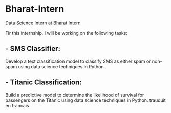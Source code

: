 # Bharat-Intern
Data Science Intern at Bharat Intern

Fir this internship, I will be working on the following tasks:

## - SMS Classifier: 
Develop a text classification model to classify SMS as either spam or non-spam using data science techniques in Python.

## - Titanic Classification: 
Build a predictive model to determine the likelihood of survival for passengers on the Titanic using data science techniques in Python. trauduit en francais

